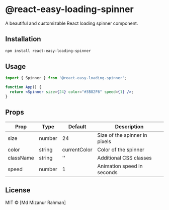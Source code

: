# @react-easy-loading-spinner

A beautiful and customizable React loading spinner component.

## Installation

```bash
npm install react-easy-loading-spinner
```

## Usage

```jsx
import { Spinner } from '@react-easy-loading-spinner';

function App() {
  return <Spinner size={24} color="#3B82F6" speed={1} />;
}
```

## Props

| Prop      | Type     | Default        | Description                           |
|-----------|----------|----------------|---------------------------------------|
| size      | number   | 24            | Size of the spinner in pixels         |
| color     | string   | currentColor   | Color of the spinner                 |
| className | string   | ''            | Additional CSS classes                |
| speed     | number   | 1             | Animation speed in seconds            |

## License

MIT © [Md Mizanur Rahman]